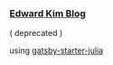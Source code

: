 ### [Edward Kim Blog](https://bepyan.github.io)
( deprecated )

using [gatsby-starter-julia](https://www.gatsbyjs.com/starters/niklasmtj/gatsby-starter-julia)
